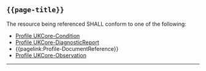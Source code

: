 ## `{{page-title}}`

The resource being referenced SHALL conform to one of the following:

- [Profile UKCore-Condition](https://simplifier.net/guide/UK-Core-Implementation-Guide-STU3-Sequence/Home/ProfilesandExtensions/Profile-UKCore-Condition?version=current)
- [Profile UKCore-DiagnosticReport](https://simplifier.net/guide/UK-Core-Implementation-Guide-STU3-Sequence/Home/ProfilesandExtensions/Profile-UKCore-DiagnosticReport?version=current)
- {{pagelink:Profile-DocumentReference}}
- [Profile UKCore-Observation](https://simplifier.net/guide/UK-Core-Implementation-Guide-STU3-Sequence/Home/ProfilesandExtensions/Profile-UKCore-Observation?version=current)


---

